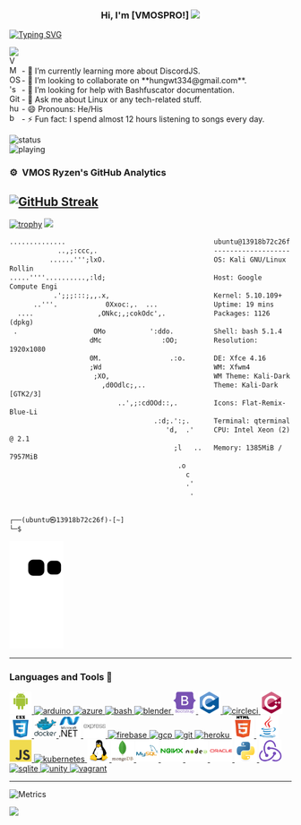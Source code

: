 <h3 align="center">
  Hi, I'm [VMOSPRO!]
  <img src="https://media.giphy.com/media/hvRJCLFzcasrR4ia7z/giphy.gif" width="28">
</h3>


[![Typing SVG](https://readme-typing-svg.herokuapp.com?center=th%E1%BA%ADt&vCenter=gi%E1%BA%A3&lines=Hello+%E3%83%BE(%E2%80%A2%CF%89%E2%80%A2%60)o;this+is+my+github+account;Thanks+for+view+!;Bye+(%EF%BD%9E%EF%B9%83%EF%BD%9E)~zZ)](https://discord.com/users/968855024249765990)


<a href="https://github.com/hungwt">
  <img align="left" alt="VMOS's Github" width="22px" src="https://cdn.jsdelivr.net/npm/simple-icons@v3/icons/github.svg" />
</a>



<br/>
<br/>
- 🌱 I’m currently learning more about DiscordJS.
<br/>
- 👯 I’m looking to collaborate on **hungwt334@gmail.com**.
<br/>
- 🤔 I’m looking for help with Bashfuscator documentation.
<br/>
- 💬 Ask me about Linux or any tech-related stuff.
<br/>
- 😄 Pronouns: He/His
<br/>
- ⚡ Fun fact: I spend almost 12 hours listening to songs every day.

![status](https://dev.discordprofiles.me/badge/status/968855024249765990)
<br>
![playing](https://dev.discordprofiles.me/badge/playing/968855024249765990)

### ⚙️ &nbsp;VMOS Ryzen's GitHub Analytics
[![GitHub Streak](http://github-readme-streak-stats.herokuapp.com?user=hungwt&theme=tokyonight&hide_border=&date_format=M%20j%5B%2C%20Y%5D)](https://git.io/streak-stats)
---
[![trophy](https://github-profile-trophy.vercel.app/?username=hungwt&theme=onedark)](https://github.com/hungwt#)
<img height="180em" src="https://github-readme-stats-eight-theta.vercel.app/api?username=hungwt&show_icons=true&theme=nightowl&include_all_commits=false&count_private=true"/>
```console 
..............                                     ubuntu@13918b72c26f 
            ..,;:ccc,.                             -------------------       
          ......''';lxO.                           OS: Kali GNU/Linux Rollin 
.....''''..........,:ld;                           Host: Google Compute Engi 
           .';;;:::;,,.x,                          Kernel: 5.10.109+         
      ..'''.            0Xxoc:,.  ...              Uptime: 19 mins           
  ....                ,ONkc;,;cokOdc',.            Packages: 1126 (dpkg)     
 .                   OMo           ':ddo.          Shell: bash 5.1.4         
                    dMc               :OO;         Resolution: 1920x1080     
                    0M.                 .:o.       DE: Xfce 4.16             
                    ;Wd                            WM: Xfwm4                 
                     ;XO,                          WM Theme: Kali-Dark       
                       ,d0Odlc;,..                 Theme: Kali-Dark [GTK2/3] 
                           ..',;:cdOOd::,.         Icons: Flat-Remix-Blue-Li 
                                    .:d;.':;.      Terminal: qterminal       
                                       'd,  .'     CPU: Intel Xeon (2) @ 2.1 
                                         ;l   ..   Memory: 1385MiB / 7957MiB 
                                          .o                                 
                                            c                                
                                            .'                               
                                             .                               


┌──(ubuntu㉿13918b72c26f)-[~]
└─$ 
```
![Snake animation](https://github.com/xFGhoul/xFGhoul/blob/output/github-contribution-grid-snake.svg)

---

<h3 align="left">Languages and Tools 💙</h3
><p align="left"> <a href="https://developer.android.com" target="_blank" rel="noreferrer"> <img src="https://raw.githubusercontent.com/devicons/devicon/master/icons/android/android-original-wordmark.svg" alt="android" width="40" height="40"/> </a> <a href="https://www.arduino.cc/" target="_blank" rel="noreferrer"> <img src="https://cdn.worldvectorlogo.com/logos/arduino-1.svg" alt="arduino" width="40" height="40"/> </a> <a href="https://azure.microsoft.com/en-in/" target="_blank" rel="noreferrer"> <img src="https://www.vectorlogo.zone/logos/microsoft_azure/microsoft_azure-icon.svg" alt="azure" width="40" height="40"/> </a> <a href="https://www.gnu.org/software/bash/" target="_blank" rel="noreferrer"> <img src="https://www.vectorlogo.zone/logos/gnu_bash/gnu_bash-icon.svg" alt="bash" width="40" height="40"/> </a> <a href="https://www.blender.org/" target="_blank" rel="noreferrer"> <img src="https://download.blender.org/branding/community/blender_community_badge_white.svg" alt="blender" width="40" height="40"/> </a> <a href="https://getbootstrap.com" target="_blank" rel="noreferrer"> <img src="https://raw.githubusercontent.com/devicons/devicon/master/icons/bootstrap/bootstrap-plain-wordmark.svg" alt="bootstrap" width="40" height="40"/> </a> <a href="https://www.cprogramming.com/" target="_blank" rel="noreferrer"> <img src="https://raw.githubusercontent.com/devicons/devicon/master/icons/c/c-original.svg" alt="c" width="40" height="40"/> </a> <a href="https://circleci.com" target="_blank" rel="noreferrer"> <img src="https://www.vectorlogo.zone/logos/circleci/circleci-icon.svg" alt="circleci" width="40" height="40"/> </a> <a href="https://www.w3schools.com/cpp/" target="_blank" rel="noreferrer"> <img src="https://raw.githubusercontent.com/devicons/devicon/master/icons/cplusplus/cplusplus-original.svg" alt="cplusplus" width="40" height="40"/> </a> <a href="https://www.w3schools.com/css/" target="_blank" rel="noreferrer"> <img src="https://raw.githubusercontent.com/devicons/devicon/master/icons/css3/css3-original-wordmark.svg" alt="css3" width="40" height="40"/> </a> <a href="https://www.docker.com/" target="_blank" rel="noreferrer" > <img src="https://raw.githubusercontent.com/devicons/devicon/master/icons/docker/docker-original-wordmark.svg" alt="docker" width="40" height="40"/> </a> <a href="https://dotnet.microsoft.com/" target="_blank" rel="noreferrer"> <img src="https://raw.githubusercontent.com/devicons/devicon/master/icons/dot-net/dot-net-original-wordmark.svg" alt="dotnet" width="40" height="40"/> </a> <a href="https://expressjs.com" target="_blank" rel="noreferrer"> <img src="https://raw.githubusercontent.com/devicons/devicon/master/icons/express/express-original-wordmark.svg" alt="express" width="40" height="40"/> </a> <a href="https://firebase.google.com/" target="_blank" rel="noreferrer"> <img src="https://www.vectorlogo.zone/logos/firebase/firebase-icon.svg" alt="firebase" width="40" height="40"/> </a> <a href="https://cloud.google.com" target="_blank" rel="noreferrer" > <img src="https://www.vectorlogo.zone/logos/google_cloud/google_cloud-icon.svg" alt="gcp" width="40" height="40"/> </a> <a href="https://git-scm.com/" target="_blank" rel="noreferrer"> <img src="https://www.vectorlogo.zone/logos/git-scm/git-scm-icon.svg" alt="git" width="40" height="40"/> </a> <a href="https://heroku.com" target="_blank" rel="noreferrer"> <img src="https://www.vectorlogo.zone/logos/heroku/heroku-icon.svg" alt= "heroku" width="40" height="40"/> </a> <a href="https://www.w3.org/html/" target="_blank" rel="noreferrer"> <img src="https://raw.githubusercontent.com/devicons/devicon/master/icons/html5/html5-original-wordmark.svg" alt="html5" width="40" height="40"/> </a> <a href="https://www.java.com" target="_blank" rel="noreferrer"> <img src="https://raw.githubusercontent.com/devicons/devicon/master/icons/java/java-original.svg" alt="java" width="40" height="40"/> </a> <a href="https://developer.mozilla.org/en-US/docs/Web/JavaScript" target="_blank" rel="noreferrer"> <img src="https://raw.githubusercontent.com/devicons/devicon/master/icons/javascript/javascript-original.svg" alt="javascript" width="40"href="https://kubernetes.io" target="_blank" rel="noreferrer"> <img src="https://www.vectorlogo.zone/logos/kubernetes/kubernetes-icon.svg" alt="kubernetes" width="40" height="40"/> </a> <a href="https://www.linux.org/" target="_blank" rel="noreferrer"> <img src="https://raw.githubusercontent.com/devicons/devicon/master/icons/linux/linux-original.svg" alt="linux" width="40" height="40"/> </a> <a href="https://www.mongodb.com/" target="_blank" rel="noreferrer"> <img src="https://raw.githubusercontent.com/devicons/devicon/master/icons/mongodb/mongodb-original-wordmark.svg" alt="mongodb" width="40" height="40"/> </a> <a href="https://www.mysql.com/" target="_blank" rel="noreferrer"> <img src="https://raw.githubusercontent.com/devicons/devicon/master/icons/mysql/mysql-original-wordmark.svg" alt="mysql" width="40" height="40"/> </a> <a href="https://www.nginx.com" target="_blank" rel="noreferrer"> <img src="https://raw.githubusercontent.com/devicons/devicon/master/icons/nginx/nginx-original.svg" alt="nginx" width="40" height="40"/> </a> <a href="https://nodejs.org" target="_blank" rel="noreferrer"> <img src="https://raw.githubusercontent.com/devicons/devicon/master/icons/nodejs/nodejs-original-wordmark.svg" alt="nodejs" width="40" height="40"/> </a> <a href="https://www.oracle.com/" target="_blank" rel="noreferrer"> <img src="https://raw.githubusercontent.com/devicons/devicon/master/icons/oracle/oracle-original.svg" alt="oracle" width="40" height="40"/> </a> <a href="https://www.python.org" target="_blank" rel="noreferrer"> <img src="https://raw.githubusercontent.com/devicons/devicon/master/icons/python/python-original.svg" alt="python" width="40" height="40"/> </a> <a href="https://redux.js.org" target="_blank" rel="noreferrer"> <img src="https://raw.githubusercontent.com/devicons/devicon/master/icons/redux/redux-original.svg" alt="redux" width="40" height="40"/> </a> <a href="https://www.sqlite.org/" target="_blank" rel="noreferrer"> <img src="https://www.vectorlogo.zone/logos/sqlite/sqlite-icon.svg" alt="sqlite" width="40" height="40"/> </a> <a href="https://unity.com/" target="_blank" rel="noreferrer"> <img src="https://www.vectorlogo.zone/logos/unity3d/unity3d-icon.svg" alt="unity" width="40" height="40"/> </a> <a href="https://www.vagrantup.com/" target="_blank" rel="noreferrer"> <img src="https://www.vectorlogo.zone/logos/vagrantup/vagrantup-icon.svg" alt=" vagrant" width="40" height="40"/> </a> </p>


---

![Metrics](https://metrics.lecoq.io/hungwt?template=classic&languages=1&habits=1&introduction=1&languages.limit=8&languages.threshold=0%25&languages.colors=github&languages.sections=most-used&languages.indepth=false&languages.analysis.timeout=15&languages.categories=markup%2C%20programming&languages.recent.categories=markup%2C%20programming&languages.recent.load=300&languages.recent.days=14&habits.from=200&habits.days=14&habits.facts=true&habits.charts=false&habits.charts.type=classic&habits.trim=false&introduction.title=true&config.timezone=Asia%2FSaigon)


<img src="https://github.com/SP-XD/SP-XD/blob/main/images/dino_rounded.gif?raw=true" href="https://github.com/hungwt" width="700"/><br>
